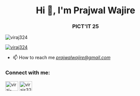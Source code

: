 <h1 align="center">Hi 👋, I'm Prajwal Wajire</h1>
<h3 align="center">PICT'IT 25</h3>

<p align="left"> <img src="https://komarev.com/ghpvc/?username=viraj324&label=Profile%20views&color=0e75b6&style=flat" alt="viraj324" /> </p>

<p align="left"> <a href="https://github.com/ryo-ma/github-profile-trophy"><img src="https://github-profile-trophy.vercel.app/?username=viraj324" alt="viraj324" /></a> </p>

- 📫 How to reach me *prajwalwajire@gmail.com*

<h3 align="left">Connect with me:</h3>
<p align="left">
<a href="https://www.linkedin.com/in/prajwal-wajire-188960238" target="blank"><img align="center" src="https://raw.githubusercontent.com/rahuldkjain/github-profile-readme-generator/master/src/images/icons/Social/linked-in-alt.svg" alt="viraj-sonawane-5518851a7" height="30" width="40" /></a>
<a href="https://www.codechef.com/users/prajwal1919" target="blank"><img align="center" src="https://cdn.jsdelivr.net/npm/simple-icons@3.1.0/icons/codechef.svg" alt="virajs324" height="30" width="40" /></a>

